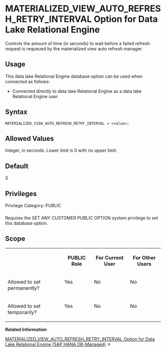 <!-- loio054a74ba291840e7bb01d3bc9588f1a2 -->

# MATERIALIZED\_VIEW\_AUTO\_REFRESH\_RETRY\_INTERVAL Option for Data Lake Relational Engine

Controls the amount of time \(in seconds\) to wait before a failed refresh request is requeued by the materialized view auto refresh manager.



<a name="loio054a74ba291840e7bb01d3bc9588f1a2__section_nnn_jnr_znb"/>

## Usage

This data lake Relational Engine database option can be used when connected as follows:

-   Connected directly to data lake Relational Engine as a data lake Relational Engine user.



<a name="loio054a74ba291840e7bb01d3bc9588f1a2__mv_auto_refresh_interval_syntax1"/>

## Syntax

```
MATERIALIZED_VIEW_AUTO_REFRESH_RETRY_INTERVAL = <value>;
```



<a name="loio054a74ba291840e7bb01d3bc9588f1a2__mv_auto_refresh_interval_values1"/>

## Allowed Values

Integer, in seconds. Lower limit is 0 with no upper limit.



<a name="loio054a74ba291840e7bb01d3bc9588f1a2__mv_auto_refresh_interval_default1"/>

## Default

3



<a name="loio054a74ba291840e7bb01d3bc9588f1a2__mv_auto_refresh_interval_priv1"/>

## Privileges

Privilege Category: PUBLIC



### 

Requires the SET ANY CUSTOMER PUBLIC OPTION system privilege to set this database option.



<a name="loio054a74ba291840e7bb01d3bc9588f1a2__mv_auto_refresh_interval_scope1"/>

## Scope


<table>
<tr>
<th valign="top">

 

</th>
<th valign="top">

PUBLIC Role

</th>
<th valign="top">

For Current User

</th>
<th valign="top">

For Other Users

</th>
</tr>
<tr>
<td valign="top">

Allowed to set permanently?

</td>
<td valign="top">

Yes

</td>
<td valign="top">

No

</td>
<td valign="top">

No

</td>
</tr>
<tr>
<td valign="top">

Allowed to set temporarily?

</td>
<td valign="top">

Yes

</td>
<td valign="top">

No

</td>
<td valign="top">

No

</td>
</tr>
</table>

**Related Information**  


[MATERIALIZED_VIEW_AUTO_REFRESH_RETRY_INTERVAL Option for Data Lake Relational Engine (SAP HANA DB-Managed)](https://help.sap.com/viewer/a898e08b84f21015969fa437e89860c8/2024_1_QRC/en-US/01b1d2db6b4441a2a33b49e83e17187e.html "Controls the amount of time (in seconds) to wait before a failed refresh request is requeued by the materialized view auto refresh manager.") :arrow_upper_right:


